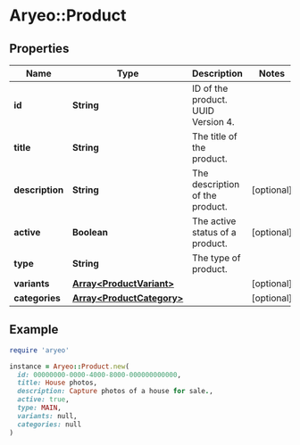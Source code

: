 # Aryeo::Product

## Properties

| Name | Type | Description | Notes |
| ---- | ---- | ----------- | ----- |
| **id** | **String** | ID of the product. UUID Version 4. |  |
| **title** | **String** | The title of the product. |  |
| **description** | **String** | The description of the product. | [optional] |
| **active** | **Boolean** | The active status of a product. | [optional] |
| **type** | **String** | The type of product. |  |
| **variants** | [**Array&lt;ProductVariant&gt;**](ProductVariant.md) |  | [optional] |
| **categories** | [**Array&lt;ProductCategory&gt;**](ProductCategory.md) |  | [optional] |

## Example

```ruby
require 'aryeo'

instance = Aryeo::Product.new(
  id: 00000000-0000-4000-8000-000000000000,
  title: House photos,
  description: Capture photos of a house for sale.,
  active: true,
  type: MAIN,
  variants: null,
  categories: null
)
```

